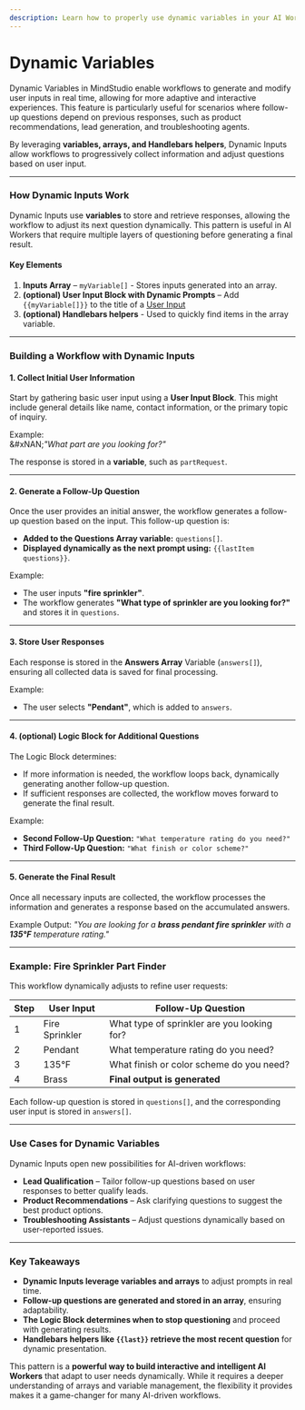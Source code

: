 ```yaml
---
description: Learn how to properly use dynamic variables in your AI Workflows
---
```


# Dynamic Variables

Dynamic Variables in MindStudio enable workflows to generate and modify user inputs in real time, allowing for more adaptive and interactive experiences. This feature is particularly useful for scenarios where follow-up questions depend on previous responses, such as product recommendations, lead generation, and troubleshooting agents.

By leveraging **variables, arrays, and Handlebars helpers**, Dynamic Inputs allow workflows to progressively collect information and adjust questions based on user input.

***

### **How Dynamic Inputs Work**

Dynamic Inputs use **variables** to store and retrieve responses, allowing the workflow to adjust its next question dynamically. This pattern is useful in AI Workers that require multiple layers of questioning before generating a final result.

#### **Key Elements**

1. **Inputs Array** – `myVariable[]` - Stores inputs generated into an array.
2. **(optional) User Input Block with Dynamic Prompts** – Add `{{myVariable[]}}` to the title of a [User Input](automations/user-input-block.md)
3. **(optional) Handlebars helpers** - Used to quickly find items in the array variable.

***

### **Building a Workflow with Dynamic Inputs**

#### **1. Collect Initial User Information**

Start by gathering basic user input using a **User Input Block**. This might include general details like name, contact information, or the primary topic of inquiry.

Example:\
&#xNAN;_"What part are you looking for?"_

The response is stored in a **variable**, such as `partRequest`.

***

#### **2. Generate a Follow-Up Question**

Once the user provides an initial answer, the workflow generates a follow-up question based on the input. This follow-up question is:

* **Added to the Questions Array variable:** `questions[]`.
* **Displayed dynamically as the next prompt using:** `{{lastItem questions}}`.

Example:

* The user inputs **"fire sprinkler"**.
* The workflow generates **"What type of sprinkler are you looking for?"** and stores it in `questions`.

***

#### **3. Store User Responses**

Each response is stored in the **Answers Array** Variable (`answers[]`), ensuring all collected data is saved for final processing.

Example:

* The user selects **"Pendant"**, which is added to `answers`.

***

#### **4. (optional) Logic Block for Additional Questions**

The Logic Block determines:

* If more information is needed, the workflow loops back, dynamically generating another follow-up question.
* If sufficient responses are collected, the workflow moves forward to generate the final result.

Example:

* **Second Follow-Up Question:** `"What temperature rating do you need?"`
* **Third Follow-Up Question:** `"What finish or color scheme?"`

***

#### **5. Generate the Final Result**

Once all necessary inputs are collected, the workflow processes the information and generates a response based on the accumulated answers.

Example Output: _"You are looking for a **brass pendant fire sprinkler** with a **135°F** temperature rating."_

***

### **Example: Fire Sprinkler Part Finder**

This workflow dynamically adjusts to refine user requests:

| Step | User Input     | Follow-Up Question                          |
| ---- | -------------- | ------------------------------------------- |
| 1    | Fire Sprinkler | What type of sprinkler are you looking for? |
| 2    | Pendant        | What temperature rating do you need?        |
| 3    | 135°F          | What finish or color scheme do you need?    |
| 4    | Brass          | **Final output is generated**               |

Each follow-up question is stored in `questions[]`, and the corresponding user input is stored in `answers[]`.

***

### **Use Cases for Dynamic Variables**

Dynamic Inputs open new possibilities for AI-driven workflows:

* **Lead Qualification** – Tailor follow-up questions based on user responses to better qualify leads.
* **Product Recommendations** – Ask clarifying questions to suggest the best product options.
* **Troubleshooting Assistants** – Adjust questions dynamically based on user-reported issues.

***

### **Key Takeaways**

* **Dynamic Inputs leverage variables and arrays** to adjust prompts in real time.
* **Follow-up questions are generated and stored in an array**, ensuring adaptability.
* **The Logic Block determines when to stop questioning** and proceed with generating results.
* **Handlebars helpers like `{{last}}` retrieve the most recent question** for dynamic presentation.

This pattern is a **powerful way to build interactive and intelligent AI Workers** that adapt to user needs dynamically. While it requires a deeper understanding of arrays and variable management, the flexibility it provides makes it a game-changer for many AI-driven workflows.
